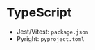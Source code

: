 # TypeScript

- Jest/Vitest: `package.json`
- Pyright: `pyproject.toml`

<!-- Most of the time, the package.json file is in the root directory or module directory this should determine what to run -->
